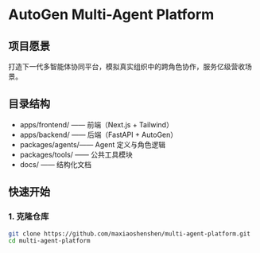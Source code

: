 # AutoGen Multi-Agent Platform

## 项目愿景
打造下一代多智能体协同平台，模拟真实组织中的跨角色协作，服务亿级营收场景。

## 目录结构
- apps/frontend/  —— 前端（Next.js + Tailwind）
- apps/backend/   —— 后端（FastAPI + AutoGen）
- packages/agents/—— Agent 定义与角色逻辑
- packages/tools/ —— 公共工具模块
- docs/           —— 结构化文档

## 快速开始

### 1. 克隆仓库
```bash
git clone https://github.com/maxiaoshenshen/multi-agent-platform.git
cd multi-agent-platform
